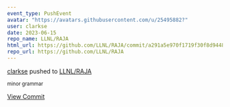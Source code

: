 ```yaml
---
event_type: PushEvent
avatar: "https://avatars.githubusercontent.com/u/25495882?"
user: clarkse
date: 2023-06-15
repo_name: LLNL/RAJA
html_url: https://github.com/LLNL/RAJA/commit/a291a5e970f1719f30f8d944858c566af4d93cce
repo_url: https://github.com/LLNL/RAJA
---
```


<a href='https://github.com/clarkse' target='_blank'>clarkse</a> pushed to <a href='https://github.com/LLNL/RAJA' target='_blank'>LLNL/RAJA</a>

<small>minor grammar</small>

<a href='https://github.com/LLNL/RAJA/commit/a291a5e970f1719f30f8d944858c566af4d93cce' target='_blank'>View Commit</a>